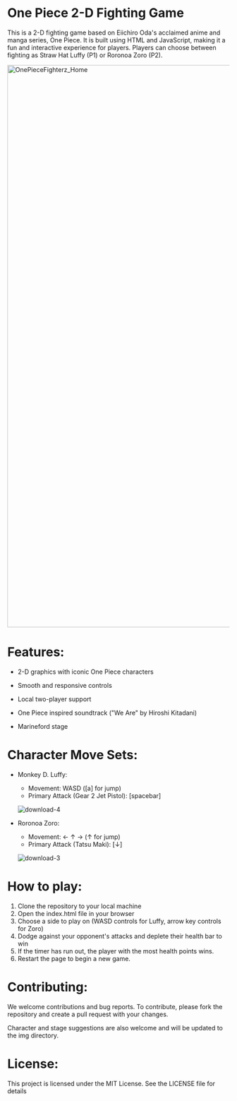 # One Piece 2-D Fighting Game

This is a 2-D fighting game based on Eiichiro Oda's acclaimed anime and manga series, One Piece. It is built using HTML and JavaScript, making it a fun and interactive experience for players. Players can choose between fighting as Straw Hat Luffy (P1) or Roronoa Zoro (P2).

<img width="1274" alt="OnePieceFighterz_Home" src="https://user-images.githubusercontent.com/122713100/217472854-dd3af7c7-8c5b-45a8-8028-adf10b506afe.png">

# Features:

- 2-D graphics with iconic One Piece characters


- Smooth and responsive controls


- Local two-player support


- One Piece inspired soundtrack ("We Are" by Hiroshi Kitadani)

- Marineford stage

# Character Move Sets:

- Monkey D. Luffy:

  - Movement: WASD ([a] for jump)
  - Primary Attack (Gear 2 Jet Pistol): [spacebar]
  
  ![download-4](https://user-images.githubusercontent.com/122713100/217479773-23ca69f7-3326-4a66-b38b-b7b0aa4ca438.gif)


- Roronoa Zoro:
  
  - Movement: ← ↑ → (↑ for jump)
  - Primary Attack (Tatsu Maki): [↓]
  
  ![download-3](https://user-images.githubusercontent.com/122713100/217479286-311e1fa2-aecc-4556-906e-7f275be424d3.gif)


# How to play:

1) Clone the repository to your local machine
2) Open the index.html file in your browser
3) Choose a side to play on (WASD controls for Luffy, arrow key controls for Zoro)
4) Dodge against your opponent's attacks and deplete their health bar to win
5) If the timer has run out, the player with the most health points wins.
6) Restart the page to begin a new game.

# Contributing:

We welcome contributions and bug reports. To contribute, please fork the repository and create a pull request with your changes.

Character and stage suggestions are also welcome and will be updated to the img directory.

# License:

This project is licensed under the MIT License. See the LICENSE file for details
